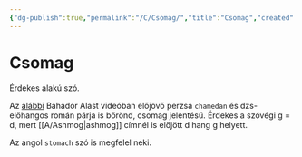 ```yaml
---
{"dg-publish":true,"permalink":"/C/Csomag/","title":"Csomag","created":"2023-10-23T02:51","updated":"2024-04-27T00:01"}
---
```



# Csomag

Érdekes alakú szó.  

Az [alábbi](https://youtu.be/sn6B0HdKuAo) Bahador Alast videóban előjövő perzsa `chamedan` és dzs- előhangos román párja is bőrönd, csomag jelentésű. Érdekes a szóvégi g = d, mert [[A/Ashmog\|ashmog]] címnél is előjött d hang g helyett.  

Az angol `stomach` szó is megfelel neki.  